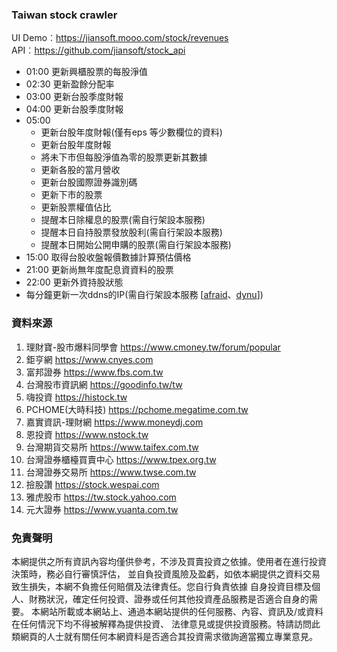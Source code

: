 
### Taiwan stock crawler

UI Demo︰https://jiansoft.mooo.com/stock/revenues  
API︰https://github.com/jiansoft/stock_api

+ 01:00 更新興櫃股票的每股淨值
+ 02:30 更新盈餘分配率
+ 03:00 更新台股季度財報
+ 04:00 更新台股季度財報
+ 05:00   
  + 更新台股年度財報(僅有eps 等少數欄位的資料)
  + 更新台股年度財報
  + 將未下市但每股淨值為零的股票更新其數據
  + 更新各股的當月營收
  + 更新台股國際證券識別碼
  + 更新下市的股票
  + 更新股票權值佔比
  + 提醒本日除權息的股票(需自行架設本服務)
  + 提醒本日自持股票發放股利(需自行架設本服務)
  + 提醒本日開始公開申購的股票(需自行架設本服務)
+ 15:00 取得台股收盤報價數據計算預估價格
+ 21:00 更新尚無年度配息資資料的股票
+ 22:00 更新外資持股狀態
+ 每分鐘更新一次ddns的IP(需自行架設本服務 [[afraid](https://freedns.afraid.org/)、[dynu](https://www.dynu.com/)])

### 資料來源
1. 理財寶-股市爆料同學會 https://www.cmoney.tw/forum/popular
2. 鉅亨網 https://www.cnyes.com
3. 富邦證券 https://www.fbs.com.tw
4. 台灣股市資訊網 https://goodinfo.tw/tw
5. 嗨投資 https://histock.tw
6. PCHOME(大時科技) https://pchome.megatime.com.tw
7. 嘉實資訊-理財網 https://www.moneydj.com
8. 恩投資 https://www.nstock.tw
9. 台灣期貨交易所 https://www.taifex.com.tw
10. 台灣證券櫃檯買賣中心 https://www.tpex.org.tw
11. 台灣證券交易所 https://www.twse.com.tw
12. 撿股讚 https://stock.wespai.com
13. 雅虎股市 https://tw.stock.yahoo.com
14. 元大證券 https://www.yuanta.com.tw


### 免責聲明
本網提供之所有資訊內容均僅供參考，不涉及買賣投資之依據。使用者在進行投資決策時，務必自行審慎評估，
並自負投資風險及盈虧，如依本網提供之資料交易致生損失，本網不負擔任何賠償及法律責任。您自行負責依據
自身投資目標及個人、財務狀況，確定任何投資、證券或任何其他投資產品服務是否適合自身的需要。
本網站所載或本網站上、通過本網站提供的任何服務、內容、資訊及/或資料在任何情況下均不得被解釋為提供投資、
法律意見或提供投資服務。特請訪問此類網頁的人士就有關任何本網資料是否適合其投資需求徵詢適當獨立專業意見。